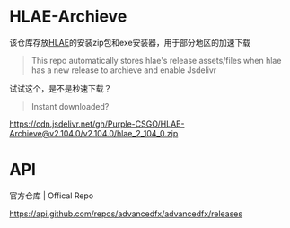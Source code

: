 # HLAE-Archieve
该仓库存放[HLAE](github.com/advancedfx/advancedfx)的安装zip包和exe安装器，用于部分地区的加速下载
> This repo automatically stores hlae's release assets/files when hlae has a new release to archieve and enable Jsdelivr

试试这个，是不是秒速下载？

> Instant downloaded?

https://cdn.jsdelivr.net/gh/Purple-CSGO/HLAE-Archieve@v2.104.0/v2.104.0/hlae_2_104_0.zip
# API

官方仓库 | Offical Repo

https://api.github.com/repos/advancedfx/advancedfx/releases

